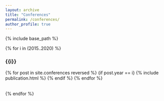 ```yaml
---
layout: archive
title: "Conferences"
permalink: /conferences/
author_profile: true
---
```


<!-- {% if site.author.googlescholar %}
  You can also find my articles on <u><a href="{{author.googlescholar}}">my Google Scholar profile</a>.</u>
{% endif %} -->

{% include base_path %}


{% for i in (2015..2020) %}
### {{i}}
<table>
{% for post in site.conferences reversed %}
  {if post.year == i}
  <tr>{% include publication.html %}</tr>
  {% endif %}
{% endfor %}
</table>
{% endfor %}



